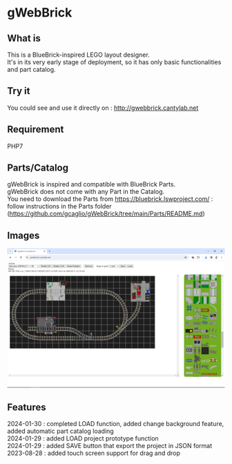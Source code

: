 # gWebBrick

## What is
This is a BlueBrick-inspired LEGO layout designer.<br>
It's in its very early stage of deployment, so it has only basic functionalities and part catalog.

## Try it 
You could see and use it directly on : http://gwebbrick.cantylab.net

## Requirement
PHP7

## Parts/Catalog
gWebBrick is inspired and compatible with BlueBrick Parts.<br>
gWebBrick does not come with any Part in the Catalog.<br>
You need to download the Parts from  https://bluebrick.lswproject.com/ : follow instructions in the Parts folder (https://github.com/gcaglio/gWebBrick/tree/main/Parts/README.md)

## Images
![gWebBrick home page](https://github.com/gcaglio/gWebBrick/blob/main/Docs/images/gwebbrick_1.PNG?raw=true)

## Features
2024-01-30 : completed LOAD function, added change background feature, added automatic part catalog loading<br>
2024-01-29 : added LOAD project prototype function<br>
2024-01-29 : added SAVE button that export the project in JSON format<br>
2023-08-28 : added touch screen support for drag and drop<br>
